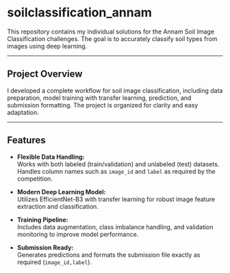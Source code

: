# soilclassification_annam

This repository contains my individual solutions for the Annam Soil Image Classification challenges. The goal is to accurately classify soil types from images using deep learning.

---

## Project Overview

I developed a complete workflow for soil image classification, including data preparation, model training with transfer learning, prediction, and submission formatting. The project is organized for clarity and easy adaptation.

---

## Features

- **Flexible Data Handling:**  
  Works with both labeled (train/validation) and unlabeled (test) datasets. Handles column names such as `image_id` and `label` as required by the competition.

- **Modern Deep Learning Model:**  
  Utilizes EfficientNet-B3 with transfer learning for robust image feature extraction and classification.

- **Training Pipeline:**  
  Includes data augmentation, class imbalance handling, and validation monitoring to improve model performance.

- **Submission Ready:**  
  Generates predictions and formats the submission file exactly as required (`image_id,label`).


